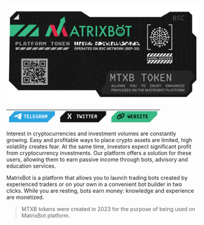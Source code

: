 ![header](images/header.png)

| [![telegram](images/btn/telegram.png)](https://t.me/matrixbotio_eng)  | [![twitter](images/btn/twitter.png)](https://twitter.com/Matrixbotio) | [![website](images/btn/website.png)](https://matrixbot.io) |
| ------------- | ------------- | ------------- |

Interest in cryptocurrencies and investment volumes are constantly growing. Easy and profitable ways to place crypto assets are limited, high volatility creates fear. At the same time, investors expect significant profit from cryptocurrency investments. Our platform offers a solution for these users, allowing them to earn passive income through bots, advisory and education services.

MatrixBot is a platform that allows you to launch trading bots created by experienced traders or on your own in a convenient bot builder in two clicks. While you are resting, bots earn money: knowledge and experience are monetized.

> MTXB tokens were created in 2023 for the purpose of being used on MatrixBot platform.
